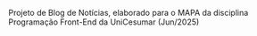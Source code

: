 Projeto de Blog de Notícias, elaborado para o MAPA da disciplina Programação Front-End da UniCesumar (Jun/2025)
